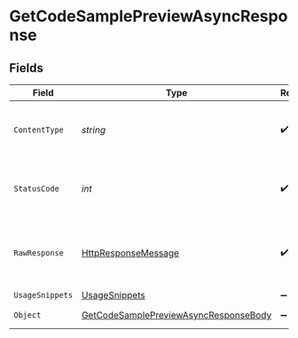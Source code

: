 # GetCodeSamplePreviewAsyncResponse


## Fields

| Field                                                                                                                | Type                                                                                                                 | Required                                                                                                             | Description                                                                                                          |
| -------------------------------------------------------------------------------------------------------------------- | -------------------------------------------------------------------------------------------------------------------- | -------------------------------------------------------------------------------------------------------------------- | -------------------------------------------------------------------------------------------------------------------- |
| `ContentType`                                                                                                        | *string*                                                                                                             | :heavy_check_mark:                                                                                                   | HTTP response content type for this operation                                                                        |
| `StatusCode`                                                                                                         | *int*                                                                                                                | :heavy_check_mark:                                                                                                   | HTTP response status code for this operation                                                                         |
| `RawResponse`                                                                                                        | [HttpResponseMessage](https://learn.microsoft.com/en-us/dotnet/api/system.net.http.httpresponsemessage?view=net-5.0) | :heavy_check_mark:                                                                                                   | Raw HTTP response; suitable for custom response parsing                                                              |
| `UsageSnippets`                                                                                                      | [UsageSnippets](../../Models/Shared/UsageSnippets.md)                                                                | :heavy_minus_sign:                                                                                                   | OK                                                                                                                   |
| `Object`                                                                                                             | [GetCodeSamplePreviewAsyncResponseBody](../../Models/Operations/GetCodeSamplePreviewAsyncResponseBody.md)            | :heavy_minus_sign:                                                                                                   | Job is still in progress                                                                                             |